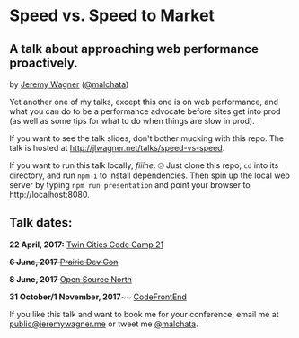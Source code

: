 # Speed vs. Speed to Market
## A talk about approaching web performance proactively.
by [Jeremy Wagner](https://jeremywagner.me) ([@malchata](https://twitter.com/malchata))

Yet another one of my talks, except this one is on web performance, and what you can do to be a performance advocate before sites get into prod (as well as some tips for what to do when things are slow in prod).

If you want to see the talk slides, don't bother mucking with this repo. The talk is hosted at http://jlwagner.net/talks/speed-vs-speed.

If you want to run this talk locally, *fiiine*. 🙄 Just clone this repo, `cd` into its directory, and run `npm i` to install dependencies. Then spin up the local web server by typing `npm run presentation` and point your browser to http://localhost:8080.

## Talk dates:
~~**22 April, 2017:** [Twin Cities Code Camp 21](https://twincitiescodecamp.com/#/Events/21/talks)~~

~~**6 June, 2017** [Prairie Dev Con](http://prairiedevcon.com/Sessions)~~

~~**8 June, 2017** [Open Source North](http://opensourcenorth.com/)~~

**31 October/1 November, 2017**~~ [CodeFrontEnd](http://codefrontend.co.uk/)

If you like this talk and want to book me for your conference, email me at [public@jeremywagner.me](public@jeremywagner.me) or tweet me [@malchata](https://twitter.com/malchata).
